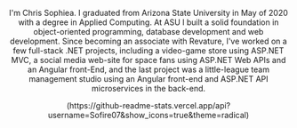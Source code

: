 <p align="center">
I'm Chris Sophiea. I graduated from Arizona State University in May of 2020 with a degree in Applied Computing. At ASU I built a solid foundation in object-oriented programming, database development and web development. Since becoming an associate with Revature, I've worked on a few full-stack .NET projects, including a video-game store using ASP.NET MVC, a social media web-site for space fans using ASP.NET Web APIs and an Angular front-End, and the last project was a little-league team management studio using an Angular front-end and ASP.NET API microservices in the back-end.</p>

<p align="center">(https://github-readme-stats.vercel.app/api?username=Sofire07&show_icons=true&theme=radical)</p>


<!--
**sofire07/sofire07** is a ✨ _special_ ✨ repository because its `README.md` (this file) appears on your GitHub profile.
Here are some ideas to get you started:

- 🔭 I’m currently working on ...
- 🌱 I’m currently learning ...
- 👯 I’m looking to collaborate on ...
- 🤔 I’m looking for help with ...
- 💬 Ask me about ...
- 📫 How to reach me: ...
- 😄 Pronouns: ...
- ⚡ Fun fact: ...
-->
